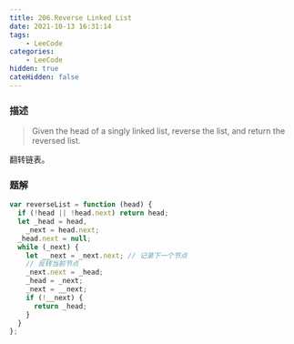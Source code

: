 ```yaml
---
title: 206.Reverse Linked List
date: 2021-10-13 16:31:14
tags:
    - LeeCode
categories:
    - LeeCode
hidden: true
cateHidden: false
---
```



### 描述

> Given the head of a singly linked list, reverse the list, and return the reversed list.

翻转链表。


### 题解

```js
var reverseList = function (head) {
  if (!head || !head.next) return head;
  let _head = head,
    _next = head.next;
  _head.next = null;
  while (_next) {
    let __next = _next.next; // 记录下一个节点
    // 反转当前节点
    _next.next = _head;
    _head = _next;
    _next = __next;
    if (!__next) {
      return _head;
    }
  }
};
```